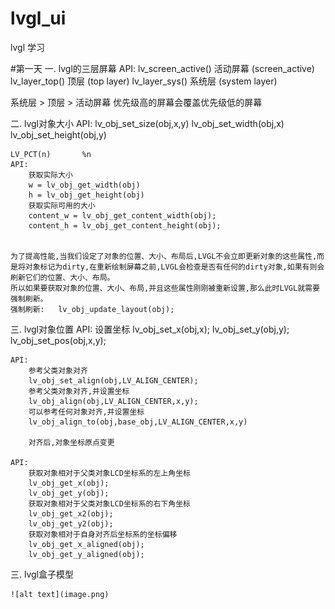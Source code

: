 # lvgl_ui

lvgl 学习


#第一天
一. lvgl的三层屏幕
    API:
        lv_screen_active()          活动屏幕    (screen_active)
        lv_layer_top()              顶层        (top layer)
        lv_layer_sys()              系统层      (system layer)

系统层 > 顶层 > 活动屏幕
优先级高的屏幕会覆盖优先级低的屏幕


二. lvgl对象大小
    API:
        lv_obj_set_size(obj,x,y)
        lv_obj_set_width(obj,x)
        lv_obj_set_height(obj,y)

    
    LV_PCT(n)       %n
    API:    
        获取实际大小
        w = lv_obj_get_width(obj)
        h = lv_obj_get_height(obj)
        获取实际可用的大小
        content_w = lv_obj_get_content_width(obj);
        content_h = lv_obj_get_content_height(obj);


    为了提高性能,当我们设定了对象的位置、大小、布局后,LVGL不会立即更新对象的这些属性,而是将对象标记为dirty,在重新绘制屏幕之前,LVGL会检查是否有任何的dirty对象,如果有则会刷新它们的位置、大小、布局。
    所以如果要获取对象的位置、大小、布局,并且这些属性刚刚被重新设置,那么此时LVGL就需要强制刷新。
    强制刷新:   lv_obj_update_layout(obj);


三. lvgl对象位置
    API:
        设置坐标
        lv_obj_set_x(obj,x);
        lv_obj_set_y(obj,y);
        lv_obj_set_pos(obj,x,y);

    API:    
        参考父类对象对齐
        lv_obj_set_align(obj,LV_ALIGN_CENTER);
        参考父类对象对齐,并设置坐标
        lv_obj_align(obj,LV_ALIGN_CENTER,x,y);
        可以参考任何对象对齐,并设置坐标
        lv_obj_align_to(obj,base_obj,LV_ALIGN_CENTER,x,y)

        对齐后,对象坐标原点变更

    API:
        获取对象相对于父类对象LCD坐标系的左上角坐标
        lv_obj_get_x(obj);
        lv_obj_get_y(obj);
        获取对象相对于父类对象LCD坐标系的右下角坐标
        lv_obj_get_x2(obj);
        lv_obj_get_y2(obj);
        获取对象相对于自身对齐后坐标系的坐标偏移
        lv_obj_get_x_aligned(obj);
        lv_obj_get_y_aligned(obj);

三. lvgl盒子模型

    ![alt text](image.png)


   